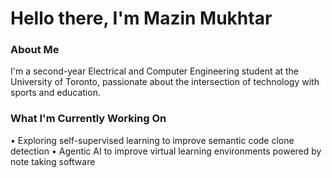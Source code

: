# Hello there, I'm Mazin Mukhtar

### About Me
I'm a second-year Electrical and Computer Engineering student at the University of Toronto, passionate about the intersection of technology with sports and education.

### What I'm Currently Working On
• Exploring self-supervised learning to improve semantic code clone detection
• Agentic AI to improve virtual learning environments powered by note taking software

